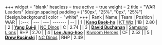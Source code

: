 +++
widget = "blank"
headless = true
active = true
weight = 2
title = "WAR Leaders"
[design.spacing]
padding = ["50px", "25%", "0px", "25%"]
[design.background]
color = "white"
+++
| Rank | Name | Team | Position | WAR |
| :---: | --- | --- | ------- | -- |
| 1 | [**Kang Baek-ho**](/players/11863) | [KT Wiz](/teams/KTWiz) | 1B | 2.80 |
| 2 | [**Yang Eui-ji**](/players/215) | [NC Dinos](/teams/NCDinos) | C | 2.74 |
| 3 | [**David Buchanan**](/players/13683) | [Samsung Lions](/teams/SamsungLions) | RHP | 2.70 |
| 4 | [**Lee Jung-hoo**](/players/10673) | [Kiwoom Heroes](/teams/KiwoomHeroes) | CF | 2.52 |
| 5 | [**Drew Rucinski**](/players/12920) | [NC Dinos](/teams/NCDinos) | RHP | 2.49 |
